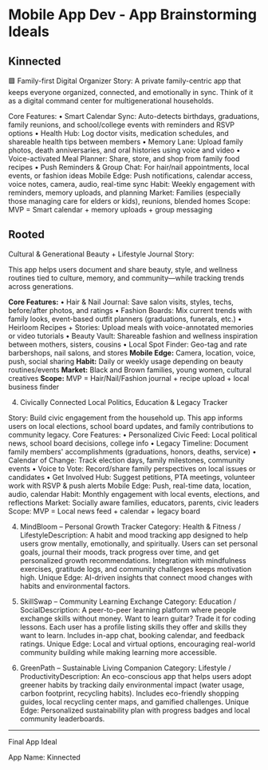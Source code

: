 **Mobile App Dev - App Brainstorming Ideals**
==


## Kinnected
🟪 Family-first Digital Organizer
Story:
A private family-centric app that keeps everyone organized, connected, and emotionally in sync. Think of it as a digital command center for multigenerational households.

Core Features:
    •	Smart Calendar Sync: Auto-detects             birthdays, graduations, family               reunions, and school/college events           with reminders and RSVP options
    •	Health Hub: Log doctor visits, medication schedules, and shareable health tips between members
    •	Memory Lane: Upload family photos, death anniversaries, and oral histories using voice and video
    •	Voice-activated Meal Planner: Share, store, and shop from family food recipes
    •	Push Reminders & Group Chat: For hair/nail appointments, local events, or fashion ideas
    Mobile Edge: Push notifications, calendar access, voice notes, camera, audio, real-time sync
    Habit: Weekly engagement with reminders, memory uploads, and planning
    Market: Families (especially those managing care for elders or kids), reunions, blended homes
    Scope: MVP = Smart calendar + memory uploads + group messaging

## Rooted
Cultural & Generational Beauty + Lifestyle Journal
Story:

This app helps users document and share beauty, style, and wellness routines tied to culture, memory, and community—while tracking trends across generations.

**Core Features:**
•	Hair & Nail Journal: Save salon visits, styles, techs, before/after photos, and ratings
•	Fashion Boards: Mix current trends with family looks, event-based outfit planners (graduations, funerals, etc.)
•	Heirloom Recipes + Stories: Upload meals with voice-annotated memories or video tutorials
•	Beauty Vault: Shareable fashion and wellness inspiration between mothers, sisters, cousins
•	Local Spot Finder: Geo-tag and rate barbershops, nail salons, and stores
**Mobile Edge:** Camera, location, voice, push, social sharing
**Habit:** Daily or weekly usage depending on beauty routines/events
**Market:** Black and Brown families, young women, cultural creatives
**Scope:** MVP = Hair/Nail/Fashion journal + recipe upload + local business finder
 
4. Civically Connected
Local Politics, Education & Legacy Tracker

Story:
Build civic engagement from the household up. This app informs users on local elections, school board updates, and family contributions to community legacy.
Core Features:
•	Personalized Civic Feed: Local political news, school board decisions, college info
•	Legacy Timeline: Document family members' accomplishments (graduations, honors, deaths, service)
•	Calendar of Change: Track election days, family milestones, community events
•	Voice to Vote: Record/share family perspectives on local issues or candidates
•	Get Involved Hub: Suggest petitions, PTA meetings, volunteer work with RSVP & push alerts
Mobile Edge: Push, real-time data, location, audio, calendar
Habit: Monthly engagement with local events, elections, and reflections
Market: Socially aware families, educators, parents, civic leaders
Scope: MVP = Local news feed + calendar + legacy board

4. MindBloom – Personal Growth Tracker
Category: Health & Fitness / LifestyleDescription: A habit and mood tracking app designed to help users grow mentally, emotionally, and spiritually. Users can set personal goals, journal their moods, track progress over time, and get personalized growth recommendations. Integration with mindfulness exercises, gratitude logs, and community challenges keeps motivation high.
Unique Edge: AI-driven insights that connect mood changes with habits and environmental factors.

5. SkillSwap – Community Learning Exchange
Category: Education / SocialDescription: A peer-to-peer learning platform where people exchange skills without money. Want to learn guitar? Trade it for coding lessons. Each user has a profile listing skills they offer and skills they want to learn. Includes in-app chat, booking calendar, and feedback ratings.
Unique Edge: Local and virtual options, encouraging real-world community building while making learning more accessible.

6. GreenPath – Sustainable Living Companion
Category: Lifestyle / ProductivityDescription: An eco-conscious app that helps users adopt greener habits by tracking daily environmental impact (water usage, carbon footprint, recycling habits). Includes eco-friendly shopping guides, local recycling center maps, and gamified challenges.
Unique Edge: Personalized sustainability plan with progress badges and local community leaderboards.

___________________________________________
Final App Ideal

App Name: Kinnected

 
